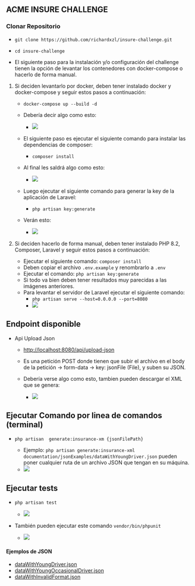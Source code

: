 ## ACME INSURE CHALLENGE

### Clonar Repositorio
- `git clone https://github.com/richardxzl/insure-challenge.git`
- `cd insure-challenge`

- El siguiente paso para la instalación y/o configuración del challenge tienen la opción de levantar los contenedores con docker-compose o hacerlo de forma manual.

1) Si deciden levantarlo por docker, deben tener instalado docker y docker-compose y seguir estos pasos a continuación:

    - `docker-compose up --build -d`
    - Debería decir algo como esto:
        - ![](https://github.com/richardxzl/insure-challenge/blob/master/documentation/images/docker-compose-build.png)
      
    - El siguiente paso es ejecutar el siguiente comando para instalar las dependencias de composer:
        - `composer install`
      
    - Al final les saldrá algo como esto:
        - ![](https://github.com/richardxzl/insure-challenge/blob/master/documentation/images/composer-install.png)
      
    - Luego ejecutar el siguiente comando para generar la key de la aplicación de Laravel:
        - `php artisan key:generate`
      
    - Verán esto:
        - ![](https://github.com/richardxzl/insure-challenge/blob/master/documentation/images/key-generate.png)

2) Si deciden hacerlo de forma manual, deben tener instalado PHP 8.2, Composer, Laravel y seguir estos pasos a continuación:

    - Ejecutar el siguiente comando: `composer install`
    - Deben copiar el archivo `.env.example` y renombrarlo a `.env`
    - Ejecutar el comando: `php artisan key:generate`
    - Si todo va bien deben tener resultados muy parecidas a las imágenes anteriores.
    - Para levantar el servidor de Laravel ejecutar el siguiente comando:
        - `php artisan serve --host=0.0.0.0 --port=8080`
        - ![](https://github.com/richardxzl/insure-challenge/blob/master/documentation/images/artisan-serve-manual.png)


## Endpoint disponible
- Api Upload Json
    - [http://localhost:8080/api/upload-json](http://localhost:8080/api/upload-json)
  
    - Es una petición POST donde tienen que subir el archivo en el body de la petición -> form-data -> key: jsonFile (File), y suben su JSON. 
  
    - Debería verse algo como esto, tambien pueden descargar el XML que se genera:
        - ![](https://github.com/richardxzl/insure-challenge/blob/master/documentation/images/api-post.png)


## Ejecutar Comando por linea de comandos (terminal)

- `php artisan  generate:insurance-xm {jsonFilePath}`

    - Ejemplo: `php artisan generate:insurance-xml documentation/jsonExamples/dataWithYoungDriver.json` pueden poner cualquier ruta de un archivo JSON que tengan en su máquina.
    - ![](https://github.com/richardxzl/insure-challenge/blob/master/documentation/images/command-line2.png)

## Ejecutar tests

- `php artisan test`
    - ![](https://github.com/richardxzl/insure-challenge/blob/master/documentation/images/tests.png)
  
- También pueden ejecutar este comando `vendor/bin/phpunit`
    - ![](https://github.com/richardxzl/insure-challenge/blob/master/documentation/images/tests2.png)


#### Ejemplos de JSON
- [dataWithYoungDriver.json](https://github.com/richardxzl/insure-challenge/blob/master/documentation/jsonsExamples/dataWithYoungDriver.json)
- [dataWithYoungOccasionalDriver.json](https://github.com/richardxzl/insure-challenge/blob/master/documentation/jsonsExamples/dataWithYoungOccasionalDriver.json)
- [dataWithInvalidFormat.json](https://github.com/richardxzl/insure-challenge/blob/master/documentation/jsonsExamples/dataWithInvalidFormat.json)
